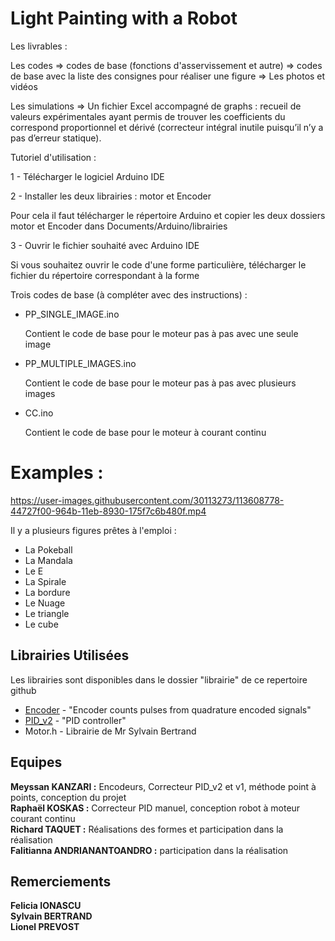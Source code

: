 # Light Painting with a Robot

Les livrables :

Les codes
  => codes de base (fonctions d'asservissement et autre)
  => codes de base avec la liste des consignes pour réaliser une figure
  => Les photos et vidéos

Les simulations
=> Un fichier Excel accompagné de graphs : recueil de valeurs expérimentales ayant permis de trouver les coefficients du correspond proportionnel et dérivé (correcteur intégral inutile puisqu’il n’y a pas d’erreur statique).




Tutoriel d'utilisation : 


1 - Télécharger le logiciel Arduino IDE


2 - Installer les deux librairies : motor et Encoder

Pour cela il faut télécharger le répertoire Arduino et copier les deux dossiers motor et Encoder dans Documents/Arduino/librairies


3 - Ouvrir le fichier souhaité avec Arduino IDE

Si vous souhaitez ouvrir le code d'une forme particulière, télécharger le fichier du répertoire correspondant à la forme



Trois codes de base (à compléter avec des instructions) :

- PP_SINGLE_IMAGE.ino
  
  Contient le code de base pour le moteur pas à pas avec une seule image
  
- PP_MULTIPLE_IMAGES.ino
  
  Contient le code de base pour le moteur pas à pas avec plusieurs images

- CC.ino
  
  Contient le code de base pour le moteur à courant continu
  
# Examples : 


https://user-images.githubusercontent.com/30113273/113608778-44727f00-964b-11eb-8930-175f7c6b480f.mp4




Il y a plusieurs figures prêtes à l'emploi :
- La Pokeball
- La Mandala
- Le E
- La Spirale
- La bordure
- Le Nuage
- Le triangle
- Le cube

## Librairies Utilisées

Les librairies sont disponibles dans le dossier "librairie" de ce repertoire github

* [Encoder](https://github.com/PaulStoffregen/Encoder) - "Encoder counts pulses from quadrature encoded signals"
* [PID_v2](https://github.com/gelraen/Arduino-PID-Library) - "PID controller"
* Motor.h - Librairie de Mr Sylvain Bertrand

## Equipes

**Meyssan KANZARI :** Encodeurs, Correcteur PID_v2 et v1, méthode point à points, conception du projet  
**Raphaël KOSKAS :** Correcteur PID manuel, conception robot à moteur courant continu  
**Richard TAQUET :** Réalisations des formes et participation dans la réalisation  
**Falitianna ANDRIANANTOANDRO :** participation dans la réalisation  

## Remerciements

**Felicia IONASCU**  
**Sylvain BERTRAND**  
**Lionel PREVOST**  
